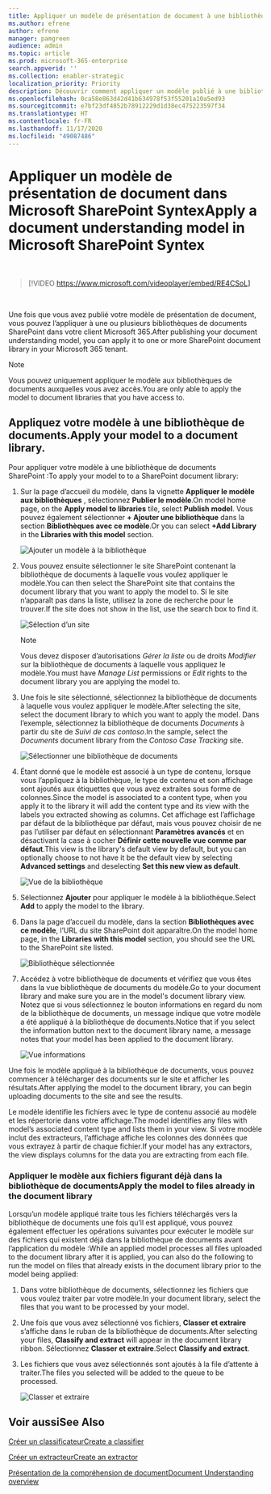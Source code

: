 ```yaml
---
title: Appliquer un modèle de présentation de document à une bibliothèque de documents
ms.author: efrene
author: efrene
manager: pamgreen
audience: admin
ms.topic: article
ms.prod: microsoft-365-enterprise
search.appverid: ''
ms.collection: enabler-strategic
localization_priority: Priority
description: Découvrir comment appliquer un modèle publié à une bibliothèque de documents SharePoint
ms.openlocfilehash: 0ca58e863d42d41b634978f53f55201a10a5ed93
ms.sourcegitcommit: e7bf23df4852b78912229d1d38ec475223597f34
ms.translationtype: HT
ms.contentlocale: fr-FR
ms.lasthandoff: 11/17/2020
ms.locfileid: "49087486"
---
```

# <a name="apply-a-document-understanding-model-in-microsoft-sharepoint-syntex"></a><span data-ttu-id="433f8-103">Appliquer un modèle de présentation de document dans Microsoft SharePoint Syntex</span><span class="sxs-lookup"><span data-stu-id="433f8-103">Apply a document understanding model in Microsoft SharePoint Syntex</span></span>

</br>

> [!VIDEO https://www.microsoft.com/videoplayer/embed/RE4CSoL]

</br>

<span data-ttu-id="433f8-104">Une fois que vous avez publié votre modèle de présentation de document, vous pouvez l’appliquer à une ou plusieurs bibliothèques de documents SharePoint dans votre client Microsoft 365.</span><span class="sxs-lookup"><span data-stu-id="433f8-104">After publishing your document understanding model, you can apply it to one or more SharePoint document library in your Microsoft 365 tenant.</span></span>

> [!NOTE]
> <span data-ttu-id="433f8-105">Vous pouvez uniquement appliquer le modèle aux bibliothèques de documents auxquelles vous avez accès.</span><span class="sxs-lookup"><span data-stu-id="433f8-105">You are only able to apply the model to document libraries that you have access to.</span></span>


## <a name="apply-your-model-to-a-document-library"></a><span data-ttu-id="433f8-106">Appliquez votre modèle à une bibliothèque de documents.</span><span class="sxs-lookup"><span data-stu-id="433f8-106">Apply your model to a document library.</span></span>

<span data-ttu-id="433f8-107">Pour appliquer votre modèle à une bibliothèque de documents SharePoint :</span><span class="sxs-lookup"><span data-stu-id="433f8-107">To apply your model to to a SharePoint document library:</span></span>

1. <span data-ttu-id="433f8-108">Sur la page d’accueil du modèle, dans la vignette **Appliquer le modèle aux bibliothèques** , sélectionnez **Publier le modèle**.</span><span class="sxs-lookup"><span data-stu-id="433f8-108">On model home page, on the **Apply model to libraries** tile, select **Publish model**.</span></span> <span data-ttu-id="433f8-109">Vous pouvez également sélectionner **+ Ajouter une bibliothèque** dans la section **Bibliothèques avec ce modèle**.</span><span class="sxs-lookup"><span data-stu-id="433f8-109">Or you can select  **+Add Library** in the **Libraries with this model** section.</span></span> </br>

    ![Ajouter un modèle à la bibliothèque](../media/content-understanding/apply-to-library.png)</br>

2. <span data-ttu-id="433f8-111">Vous pouvez ensuite sélectionner le site SharePoint contenant la bibliothèque de documents à laquelle vous voulez appliquer le modèle.</span><span class="sxs-lookup"><span data-stu-id="433f8-111">You can then select the SharePoint site that contains the document library that you want to apply the model to.</span></span> <span data-ttu-id="433f8-112">Si le site n’apparaît pas dans la liste, utilisez la zone de recherche pour le trouver.</span><span class="sxs-lookup"><span data-stu-id="433f8-112">If the site does not show in the list, use the search box to find it.</span></span></br>

    ![Sélection d’un site](../media/content-understanding/site-search.png)</br>

    > [!NOTE]
    > <span data-ttu-id="433f8-114">Vous devez disposer d’autorisations *Gérer la liste* ou de droits *Modifier* sur la bibliothèque de documents à laquelle vous appliquez le modèle.</span><span class="sxs-lookup"><span data-stu-id="433f8-114">You must have *Manage List* permissions or *Edit* rights to the document library you are applying the model to.</span></span></br>

3. <span data-ttu-id="433f8-115">Une fois le site sélectionné, sélectionnez la bibliothèque de documents à laquelle vous voulez appliquer le modèle.</span><span class="sxs-lookup"><span data-stu-id="433f8-115">After selecting the site, select the document library to which you want to apply the model.</span></span> <span data-ttu-id="433f8-116">Dans l’exemple, sélectionnez la bibliothèque de documents *Documents* à partir du site de *Suivi de cas contoso*.</span><span class="sxs-lookup"><span data-stu-id="433f8-116">In the sample, select the *Documents* document library from the *Contoso Case Tracking* site.</span></span></br>

    ![Sélectionner une bibliothèque de documents](../media/content-understanding/select-doc-library.png)</br>

4. <span data-ttu-id="433f8-118">Étant donné que le modèle est associé à un type de contenu, lorsque vous l’appliquez à la bibliothèque, le type de contenu et son affichage sont ajoutés aux étiquettes que vous avez extraites sous forme de colonnes.</span><span class="sxs-lookup"><span data-stu-id="433f8-118">Since the model is associated to a content type, when you apply it to the library it will add the content type and its view with the labels you extracted showing as columns.</span></span> <span data-ttu-id="433f8-119">Cet affichage est l’affichage par défaut de la bibliothèque par défaut, mais vous pouvez choisir de ne pas l’utiliser par défaut en sélectionnant **Paramètres avancés** et en désactivant la case à cocher **Définir cette nouvelle vue comme par défaut**.</span><span class="sxs-lookup"><span data-stu-id="433f8-119">This view is the library's default view by default, but you can optionally choose to not have it be the default view by selecting **Advanced settings** and deselecting **Set this new view as default**.</span></span></br>

    ![Vue de la bibliothèque](../media/content-understanding/library-view.png)</br>

5. <span data-ttu-id="433f8-121">Sélectionnez **Ajouter** pour appliquer le modèle à la bibliothèque.</span><span class="sxs-lookup"><span data-stu-id="433f8-121">Select **Add** to apply the model to the library.</span></span> 
6. <span data-ttu-id="433f8-122">Dans la page d’accueil du modèle, dans la section **Bibliothèques avec ce modèle**, l’URL du site SharePoint doit apparaître.</span><span class="sxs-lookup"><span data-stu-id="433f8-122">On the model home page, in the **Libraries with this model** section, you should see the URL to the SharePoint site listed.</span></span></br>

    ![Bibliothèque sélectionnée](../media/content-understanding/selected-library.png)</br>

7. <span data-ttu-id="433f8-124">Accédez à votre bibliothèque de documents et vérifiez que vous êtes dans la vue bibliothèque de documents du modèle.</span><span class="sxs-lookup"><span data-stu-id="433f8-124">Go to your document library and make sure you are in the model's document library view.</span></span> <span data-ttu-id="433f8-125">Notez que si vous sélectionnez le bouton informations en regard du nom de la bibliothèque de documents, un message indique que votre modèle a été appliqué à la bibliothèque de documents.</span><span class="sxs-lookup"><span data-stu-id="433f8-125">Notice that if you select the information button next to the document library name, a message notes that your model has been applied to the document library.</span></span>

    ![Vue informations](../media/content-understanding/info-du.png)</br> 


<span data-ttu-id="433f8-127">Une fois le modèle appliqué à la bibliothèque de documents, vous pouvez commencer à télécharger des documents sur le site et afficher les résultats.</span><span class="sxs-lookup"><span data-stu-id="433f8-127">After applying the model to the document library, you can begin uploading documents to the site and see the results.</span></span>

<span data-ttu-id="433f8-128">Le modèle identifie les fichiers avec le type de contenu associé au modèle et les répertorie dans votre affichage.</span><span class="sxs-lookup"><span data-stu-id="433f8-128">The model identifies any files with model’s associated content type and lists them in your view.</span></span> <span data-ttu-id="433f8-129">Si votre modèle inclut des extracteurs, l’affichage affiche les colonnes des données que vous extrayez à partir de chaque fichier.</span><span class="sxs-lookup"><span data-stu-id="433f8-129">If your model has any extractors, the view displays columns for the data you are extracting from each file.</span></span>

### <a name="apply-the-model-to-files-already-in-the-document-library"></a><span data-ttu-id="433f8-130">Appliquer le modèle aux fichiers figurant déjà dans la bibliothèque de documents</span><span class="sxs-lookup"><span data-stu-id="433f8-130">Apply the model to files already in the document library</span></span>

<span data-ttu-id="433f8-131">Lorsqu’un modèle appliqué traite tous les fichiers téléchargés vers la bibliothèque de documents une fois qu’il est appliqué, vous pouvez également effectuer les opérations suivantes pour exécuter le modèle sur des fichiers qui existent déjà dans la bibliothèque de documents avant l’application du modèle :</span><span class="sxs-lookup"><span data-stu-id="433f8-131">While an applied model processes all files uploaded to the document library after it is applied, you can also do the following to run the model on files that already exists in the document library prior to the model being applied:</span></span>

1. <span data-ttu-id="433f8-132">Dans votre bibliothèque de documents, sélectionnez les fichiers que vous voulez traiter par votre modèle.</span><span class="sxs-lookup"><span data-stu-id="433f8-132">In your document library, select the files that you want to be processed by your model.</span></span>
2. <span data-ttu-id="433f8-133">Une fois que vous avez sélectionné vos fichiers, **Classer et extraire** s’affiche dans le ruban de la bibliothèque de documents.</span><span class="sxs-lookup"><span data-stu-id="433f8-133">After selecting your files, **Classify and extract** will appear in the document library ribbon.</span></span> <span data-ttu-id="433f8-134">Sélectionnez **Classer et extraire**.</span><span class="sxs-lookup"><span data-stu-id="433f8-134">Select **Classify and extract**.</span></span>
3. <span data-ttu-id="433f8-135">Les fichiers que vous avez sélectionnés sont ajoutés à la file d’attente à traiter.</span><span class="sxs-lookup"><span data-stu-id="433f8-135">The files you selected will be added to the queue to be processed.</span></span>

      ![Classer et extraire](../media/content-understanding/extract-classify.png)</br> 

## <a name="see-also"></a><span data-ttu-id="433f8-137">Voir aussi</span><span class="sxs-lookup"><span data-stu-id="433f8-137">See Also</span></span>
[<span data-ttu-id="433f8-138">Créer un classificateur</span><span class="sxs-lookup"><span data-stu-id="433f8-138">Create a classifier</span></span>](create-a-classifier.md)

[<span data-ttu-id="433f8-139">Créer un extracteur</span><span class="sxs-lookup"><span data-stu-id="433f8-139">Create an extractor</span></span>](create-an-extractor.md)

[<span data-ttu-id="433f8-140">Présentation de la compréhension de document</span><span class="sxs-lookup"><span data-stu-id="433f8-140">Document Understanding overview</span></span>](document-understanding-overview.md)



